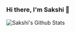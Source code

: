 ### Hi there, I'm Sakshi 👋
<img align="left" alt="Sakshi's Github Stats" src="https://github-readme-stats.vercel.app/api?username=sakshi-1604"/>
